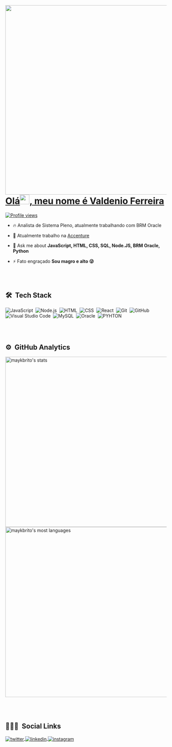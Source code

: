 
<a href="https://www.linkedin.com/in/valdeniofs/" target="_blank"><img align="right" height="590em" src="https://raw.githubusercontent.com/gist/valdenioferreira/d3d2e60ba8dc3debf959b676f6b0e7b9/raw/1c1619fc872c9601c8d0e9be8551da4237bb5505/githubcard.svg"/>
<h1 align="left">Olá<img src="https://raw.githubusercontent.com/kaueMarques/kaueMarques/master/hi.gif" width="30px">, meu nome é Valdenio Ferreira</h1>
<p align="left"> <img src="https://komarev.com/ghpvc/?username=valdenioferreira&color=yellow" alt="Profile views" /> </p></a>

- 🔥 Analista de Sistema Pleno, atualmente trabalhando com BRM Oracle 

- 🔭 Atualmente trabalho na [Accenture](https://github.com/Accenture)

- 💬 Ask me about **JavaScript, HTML, CSS, SQL, Node.JS, BRM Oracle, Python**

- ⚡ Fato engraçado **Sou magro e alto 😜**

<br><br>

## 🛠 &nbsp;Tech Stack

![JavaScript](https://img.shields.io/badge/-JavaScript-05122A?style=flat&logo=javascript)&nbsp;
![Node.js](https://img.shields.io/badge/-Node.js-05122A?style=flat&logo=node.js)&nbsp;
![HTML](https://img.shields.io/badge/-HTML-05122A?style=flat&logo=HTML5)&nbsp;
![CSS](https://img.shields.io/badge/-CSS-05122A?style=flat&logo=CSS3&logoColor=1572B6)&nbsp;
![React](https://img.shields.io/badge/-React-05122A?style=flat&logo=react)&nbsp;
![Git](https://img.shields.io/badge/-Git-05122A?style=flat&logo=git)&nbsp;
![GitHub](https://img.shields.io/badge/-GitHub-05122A?style=flat&logo=github)&nbsp;
![Visual Studio Code](https://img.shields.io/badge/-Visual%20Studio%20Code-05122A?style=flat&logo=visual-studio-code&logoColor=007ACC)&nbsp;
![MySQL](https://img.shields.io/badge/-MySQL-05122A?style=flat&logo=mysql)&nbsp;
![Oracle](https://img.shields.io/badge/-Oracle-05122A?style=flat&logo=oracle)&nbsp;
![PYHTON](https://img.shields.io/badge/-PYHTON-05122A?style=flat&logo=PYTHON)&nbsp;

<br><br>

## ⚙️ &nbsp;GitHub Analytics

<p align="left">
<img width="530em" src="https://github-readme-stats.vercel.app/api?username=valdenioferreira&show_icons=true&theme=vision-friendly-dark" alt="maykbrito's stats"/>
<img width="530em" src="https://github-readme-stats.vercel.app/api/top-langs/?username=valdenioferreira&layout=compact&theme=vision-friendly-dark" alt="maykbrito's most languages"/>
</p>

<br><br>

## 👨🏽‍🦲 &nbsp;Social Links

<a href="https://twitter.com/SouzaValdenio" target="_blank">
  <img align="center" src="https://img.shields.io/badge/-SouzaValdenio-05122A?style=flat&logo=twitter" alt="twitter"/>  
</a>
<a href="https://www.linkedin.com/in/valdeniofs" target="_blank">
  <img align="center" src="https://img.shields.io/badge/-valdeniofs-05122A?style=flat&logo=linkedin" alt="linkedin"/>
</a>
<a href="https://instagram.com/valdenio_f" target="_blank">
 <img align="center" src="https://img.shields.io/badge/-valdenio_f-05122A?style=flat&logo=instagram" alt="instagram"/>
</a>

<!--
**valdenioferreira/valdenioferreira** is a ✨ _special_ ✨ repository because its `README.md` (this file) appears on your GitHub profile.

Here are some ideas to get you started:

- 🔭 I’m currently working on ...
- 🌱 I’m currently learning ...
- 👯 I’m looking to collaborate on ...
- 🤔 I’m looking for help with ...
- 💬 Ask me about ...
- 📫 How to reach me: ...
- 😄 Pronouns: ...
- ⚡ Fun fact: ...
-->
